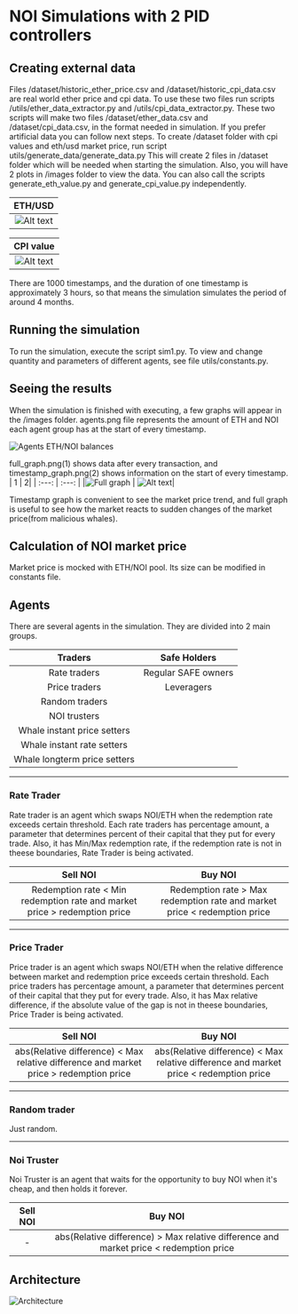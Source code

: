 # NOI Simulations with 2 PID controllers

## Creating external data

Files /dataset/historic_ether_price.csv and /dataset/historic_cpi_data.csv are real world ether price and cpi data. To use these two files run scripts /utils/ether_data_extractor.py and /utils/cpi_data_extractor.py.
These two scripts will make two files /dataset/ether_data.csv and /dataset/cpi_data.csv, in the format needed in simulation.
If you prefer artificial data you can follow next steps. 
To create /dataset folder with cpi values and eth/usd market price, run script utils/generate_data/generate_data.py
This will create 2 files in /dataset folder which will be needed when starting the simulation. Also, you will have 2 plots in /images folder to view the data.
You can also call the scripts generate_eth_value.py and generate_cpi_value.py independently.

| ETH/USD  |
| :---: |
| ![Alt text](documentation_images/eth_dollar.png?raw=true "Title") |

| CPI value |
| :---: |
| ![Alt text](documentation_images/cpi_value.png?raw=true "Title") |

There are 1000 timestamps, and the duration of one timestamp is approximately 3 hours, so that means the simulation simulates the period of around 4 months.

## Running the simulation

To run the simulation, execute the script sim1.py.
To view and change quantity and parameters of different agents, see file utils/constants.py.

## Seeing the results

When the simulation is finished with executing, a few graphs will appear in the /images folder.
agents.png file represents the amount of ETH and NOI each agent group has at the start of every timestamp.

![](documentation_images/agents.png?raw=true "Agents ETH/NOI balances")

full_graph.png(1) shows data after every transaction, and timestamp_graph.png(2) shows information on the start of every timestamp.
| 1 | 2|
| :---: | :---: |
|![](documentation_images/full_graph.png?raw=true "Full graph") | ![Alt text](documentation_images/timestamp_graph.png?raw=true "Timestamp graph")|

Timestamp graph is convenient to see the market price trend, and full graph is useful to see how the market reacts to sudden changes of the market price(from malicious whales).

## Calculation of NOI market price

Market price is mocked with ETH/NOI pool. Its size can be modified in constants file.

## Agents

There are several agents in the simulation. They are divided into 2 main groups.

| Traders | Safe Holders|
| :---: | :---: |
| Rate traders | Regular SAFE owners |
| Price traders | Leveragers |
| Random traders |
| NOI trusters |
| Whale instant price setters |
| Whale instant rate setters |
| Whale longterm price setters | 
---
### Rate Trader

Rate trader is an agent which swaps NOI/ETH when the redemption rate exceeds certain threshold. Each rate traders has percentage amount, a parameter that determines percent of their capital that they put for every trade. Also, it has Min/Max redemption rate, if the redemption rate is not in theese boundaries, Rate Trader is being activated.

| Sell NOI | Buy NOI |
| :---: | :---: |
| Redemption rate < Min redemption rate and market price > redemption price | Redemption rate > Max redemption rate and market price < redemption price |
---
### Price Trader

Price trader is an agent which swaps NOI/ETH when the relative difference between market and redemption price exceeds certain threshold. Each price traders has percentage amount, a parameter that determines percent of their capital that they put for every trade. Also, it has Max relative difference, if the absolute value of the gap is not in theese boundaries, Price Trader is being activated.

| Sell NOI | Buy NOI |
| :---: | :---: |
| abs(Relative difference) < Max relative difference and market price > redemption price | abs(Relative difference) < Max relative difference and market price < redemption price |
---
### Random trader

Just random.

---
### Noi Truster

Noi Truster is an agent that waits for the opportunity to buy NOI when it's cheap, and then holds it forever.

| Sell NOI | Buy NOI |
| :---: | :---: |
| - | abs(Relative difference) > Max relative difference and market price < redemption price |


## Architecture

![](documentation_images/architecture.png?raw=true "Architecture")